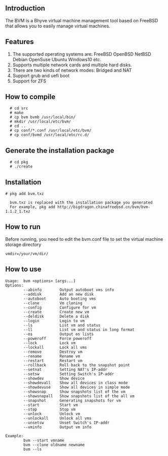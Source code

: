 ## Introduction
The BVM is a Bhyve virtual machine management tool based on FreeBSD that allows you to easily manage virtual machines.

## Features
1. The supported operating systems are: FreeBSD OpenBSD NetBSD Debian OpenSuse Ubuntu Windows10 etc.
2. Supports multiple network cards and multiple hard disks.
3. There are two kinds of network modes: Bridged and NAT
4. Support grub and uefi boot
5. Support for ZFS

## How to compile
```
  # cd src
  # make
  # cp bvm bvmb /usr/local/bin/
  # mkdir /usr/local/etc/bvm/
  # cd ..
  # cp conf/*.conf /usr/local/etc/bvm/
  # cp conf/bvmd /usr/local/etc/rc.d/
```

## Generate the installation package
```
  # cd pkg
  # ./create
```

## Installation
```
# pkg add bvm.txz

  bvm.txz is replaced with the installation package you generated
  For example, pkg add http://bigdragon.chinafreebsd.cn/bvm/bvm-1.1.2_1.txz
```

## How to run
Before running, you need to edit the bvm.conf file to set the virtual machine storage directory
```
vmdir=/your/vm/dir/
```

## How to use
```
Usage:  bvm <options> [args...]
Options:
        --abinfo        Output autoboot vms info
        --addisk        Add an new disk
        --autoboot      Auto booting vms
        --clone         Vm cloning
        --config        Configure for vm
        --create        Create new vm
        --deldisk       Delete a disk
        --login         Login to vm
        --ls            List vm and status
        --ll            List vm and status in long format
        --os            Output os lists
        --poweroff      Force poweroff
        --lock          Lock vm
        --lockall       Lock all vms
        --remove        Destroy vm
        --rename        Rename vm
        --restart       Restart vm
        --rollback      Roll back to the snapshot point
        --setnat        Setting NAT's IP-addr
        --setsw         Setting Switch's IP-addr
        --showdev       Show device
        --showdevall    Show all devices in class mode
        --showdevuse    Show all devices in simple mode
        --showsnap      Show snapshots list of the vm
        --showsnapall   Show snapshots list of the all vm
        --snapshot      Generating snapshots for vm
        --start         Start vm
        --stop          Stop vm
        --unlock        Unlock vm
        --unlockall     Unlock all vms
        --unsetsw       Unset Switch's IP-addr
        --vminfo        Output vm info

Example:
        bvm --start vmname
        bvm --clone oldname newname
        bvm --ls
```
